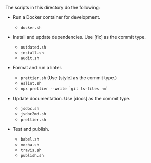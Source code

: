 The scripts in this directory do the following:

- Run a Docker container for development.

  - `docker.sh`

- Install and update dependencies. Use [fix] as the commit type.

  - `outdated.sh`
  - `install.sh`
  - `audit.sh`

- Format and run a linter.

  - `prettier.sh` (Use [style] as the commit type.)
  - `eslint.sh`
  - `` npx prettier --write `git ls-files -m` ``

- Update documentation. Use [docs] as the commit type.

  - `jsdoc.sh`
  - `jsdoc2md.sh`
  - `prettier.sh`

- Test and publish.

  - `babel.sh`
  - `mocha.sh`
  - `travis.sh`
  - `publish.sh`
